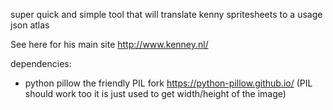 
super quick and simple tool that will translate
kenny spritesheets to a usage json atlas

See here for his main site
http://www.kenney.nl/

dependencies:
- python pillow the friendly PIL fork https://python-pillow.github.io/
	(PIL should work too it is just used to get width/height of the image)

